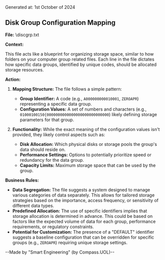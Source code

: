 Generated at: 1st October of 2024

## Disk Group Configuration Mapping

**File:**  \discgrp.txt

**Context:**

This file acts like a blueprint for organizing storage space, similar to how folders on your computer group related files.  Each line in the file dictates how specific data groups, identified by unique codes, should be allocated storage resources.

**Action:**

1. **Mapping Structure:** The file follows a simple pattern:  
   - **Group Identifier:** A code (e.g., `A000000000010001`, `ZEROAPR`) representing a specific data group.
   - **Configuration Values:** A set of numbers and characters (e.g., `01000100150{0000000000000000000000000000`) likely defining storage parameters for that group.

2. **Functionality:** While the exact meaning of the configuration values isn't provided, they likely control aspects such as:
   - **Disk Allocation:**  Which physical disks or storage pools the group's data should reside on.
   - **Performance Settings:**  Options to potentially prioritize speed or redundancy for the data group.
   - **Capacity Limits:**  Maximum storage space that can be used by the group.

**Business Rules:**

* **Data Segregation:** The file suggests a system designed to manage various categories of data separately. This allows for tailored storage strategies based on the importance, access frequency, or sensitivity of different data types.
* **Predefined Allocation:** The use of specific identifiers implies that storage allocation is determined in advance. This could be based on factors like the expected volume of data for each group, performance requirements, or regulatory constraints. 
* **Potential for Customization:** The presence of a "DEFAULT" identifier suggests a baseline configuration that can be overridden for specific groups (e.g., `ZEROAPR`) requiring unique storage settings.

--Made by "Smart Engineering" (by Compass.UOL)--